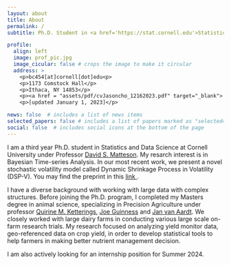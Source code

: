 ```yaml
---
layout: about
title: About
permalink: /
subtitle: Ph.D. Student in <a href='https://stat.cornell.edu'>Statistics at Cornell University</a>.

profile:
  align: left
  image: prof_pic.jpg
  image_cicular: false # crops the image to make it circular
  address: >
    <p>bc454[at]cornell[dot]edu<p>
    <p>1173 Comstock Hall</p>
    <p>Ithaca, NY 14853</p>
    <p><a href = "assets/pdf/cvJasoncho_12162023.pdf" target="_blank"> Curriculum vitae </a></p>
    <p>[updated January 1, 2023]</p>

news: false  # includes a list of news items
selected_papers: false # includes a list of papers marked as "selected={true}"
social: false  # includes social icons at the bottom of the page
---
```


I am a third year Ph.D. student in Statistics and Data Science at Cornell University under Professor  <a href = 'https://stat.cornell.edu/people/faculty/david-s-matteson'> David S. Matteson</a>. My resarch interest is in Bayesian Time-series Analysis. In our most recent work, we present a novel stochastic volatility model called Dynamic Shrinkage Process in Volatility (DSP-V). You may find the preprint in this <a href = "assets/pdf/DSPV_12_15_2023.pdf" target="_blank"> link </a>.

I have a diverse background with working with large data with complex structures. Before joining the Ph.D. program, I completed my Masters degree in animal science, specializing in Precision Agriculture under professor <a href='http://nmsp.cals.cornell.edu/about/bios/quirine.html'> Quirine M. Ketterings</a>, <a href='http://guinness.cals.cornell.edu/'> Joe Guinness</a> and <a href='https://www.rit.edu/directory/jvacis-jan-van-aardt'> Jan van Aardt</a>. We closely worked with large dairy farms in conducting various large scale on-farm research trials. My research focused on analyzing yield monitor data, geo-referenced data on crop yield, in order to develop statistical tools to help farmers in making better nutrient management decision.

I am also actively looking for an internship position for Summer 2024.
